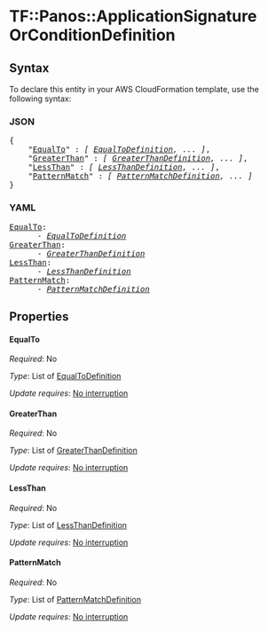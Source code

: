 # TF::Panos::ApplicationSignature OrConditionDefinition

## Syntax

To declare this entity in your AWS CloudFormation template, use the following syntax:

### JSON

<pre>
{
    "<a href="#equalto" title="EqualTo">EqualTo</a>" : <i>[ <a href="equaltodefinition.md">EqualToDefinition</a>, ... ]</i>,
    "<a href="#greaterthan" title="GreaterThan">GreaterThan</a>" : <i>[ <a href="greaterthandefinition.md">GreaterThanDefinition</a>, ... ]</i>,
    "<a href="#lessthan" title="LessThan">LessThan</a>" : <i>[ <a href="lessthandefinition.md">LessThanDefinition</a>, ... ]</i>,
    "<a href="#patternmatch" title="PatternMatch">PatternMatch</a>" : <i>[ <a href="patternmatchdefinition.md">PatternMatchDefinition</a>, ... ]</i>
}
</pre>

### YAML

<pre>
<a href="#equalto" title="EqualTo">EqualTo</a>: <i>
      - <a href="equaltodefinition.md">EqualToDefinition</a></i>
<a href="#greaterthan" title="GreaterThan">GreaterThan</a>: <i>
      - <a href="greaterthandefinition.md">GreaterThanDefinition</a></i>
<a href="#lessthan" title="LessThan">LessThan</a>: <i>
      - <a href="lessthandefinition.md">LessThanDefinition</a></i>
<a href="#patternmatch" title="PatternMatch">PatternMatch</a>: <i>
      - <a href="patternmatchdefinition.md">PatternMatchDefinition</a></i>
</pre>

## Properties

#### EqualTo

_Required_: No

_Type_: List of <a href="equaltodefinition.md">EqualToDefinition</a>

_Update requires_: [No interruption](https://docs.aws.amazon.com/AWSCloudFormation/latest/UserGuide/using-cfn-updating-stacks-update-behaviors.html#update-no-interrupt)

#### GreaterThan

_Required_: No

_Type_: List of <a href="greaterthandefinition.md">GreaterThanDefinition</a>

_Update requires_: [No interruption](https://docs.aws.amazon.com/AWSCloudFormation/latest/UserGuide/using-cfn-updating-stacks-update-behaviors.html#update-no-interrupt)

#### LessThan

_Required_: No

_Type_: List of <a href="lessthandefinition.md">LessThanDefinition</a>

_Update requires_: [No interruption](https://docs.aws.amazon.com/AWSCloudFormation/latest/UserGuide/using-cfn-updating-stacks-update-behaviors.html#update-no-interrupt)

#### PatternMatch

_Required_: No

_Type_: List of <a href="patternmatchdefinition.md">PatternMatchDefinition</a>

_Update requires_: [No interruption](https://docs.aws.amazon.com/AWSCloudFormation/latest/UserGuide/using-cfn-updating-stacks-update-behaviors.html#update-no-interrupt)


